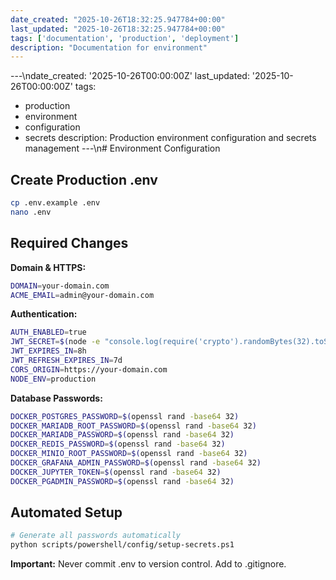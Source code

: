 ```yaml
---
date_created: "2025-10-26T18:32:25.947784+00:00"
last_updated: "2025-10-26T18:32:25.947784+00:00"
tags: ['documentation', 'production', 'deployment']
description: "Documentation for environment"
---
```


---\ndate_created: '2025-10-26T00:00:00Z'
last_updated: '2025-10-26T00:00:00Z'
tags:
- production
- environment
- configuration
- secrets
description: Production environment configuration and secrets management
---\n# Environment Configuration

## Create Production .env

```bash
cp .env.example .env
nano .env
```

## Required Changes

**Domain & HTTPS:**

```bash
DOMAIN=your-domain.com
ACME_EMAIL=admin@your-domain.com
```

**Authentication:**

```bash
AUTH_ENABLED=true
JWT_SECRET=$(node -e "console.log(require('crypto').randomBytes(32).toString('hex'))")
JWT_EXPIRES_IN=8h
JWT_REFRESH_EXPIRES_IN=7d
CORS_ORIGIN=https://your-domain.com
NODE_ENV=production
```

**Database Passwords:**

```bash
DOCKER_POSTGRES_PASSWORD=$(openssl rand -base64 32)
DOCKER_MARIADB_ROOT_PASSWORD=$(openssl rand -base64 32)
DOCKER_MARIADB_PASSWORD=$(openssl rand -base64 32)
DOCKER_REDIS_PASSWORD=$(openssl rand -base64 32)
DOCKER_MINIO_ROOT_PASSWORD=$(openssl rand -base64 32)
DOCKER_GRAFANA_ADMIN_PASSWORD=$(openssl rand -base64 32)
DOCKER_JUPYTER_TOKEN=$(openssl rand -base64 32)
DOCKER_PGADMIN_PASSWORD=$(openssl rand -base64 32)
```

## Automated Setup

```bash
# Generate all passwords automatically
python scripts/powershell/config/setup-secrets.ps1
```

**Important:** Never commit .env to version control. Add to .gitignore.
